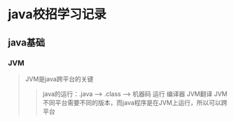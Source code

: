 # java校招学习记录
## java基础
### JVM
> JVM是java跨平台的关键
>> java的运行：.java --> .class --> 机器码 运行
>>                 编译器      JVM翻译
> JVM不同平台需要不同的版本，而java程序是在JVM上运行，所以可以跨平台
